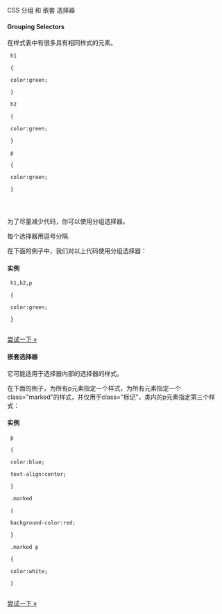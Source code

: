  CSS 分组 和 嵌套 选择器 

#### Grouping Selectors

 在样式表中有很多具有相同样式的元素。

 
```
 h1

 {

 color:green;

 }

 h2

 {

 color:green;

 }

 p

 {

 color:green;

 }




```
 为了尽量减少代码，你可以使用分组选择器。

 每个选择器用逗号分隔.

 在下面的例子中，我们对以上代码使用分组选择器：

  
#### 实例

 
```
 h1,h2,p

 {

 color:green;

 }


```
 

[尝试一下 »](http://www.w3cschool.cc/try/try.php?filename=trycss_grouping) 

 



#### 嵌套选择器

 它可能适用于选择器内部的选择器的样式。

 在下面的例子，为所有p元素指定一个样式，为所有元素指定一个class="marked"的样式，并仅用于class="标记"，类内的p元素指定第三个样式：

  
#### 实例

 
```
 p

 {

 color:blue;

 text-align:center;

 }

 .marked

 {

 background-color:red;

 }

 .marked p

 {

 color:white;

 }


```
 

[尝试一下 »](http://www.w3cschool.cc/try/try.php?filename=trycss_nesting) 

 




